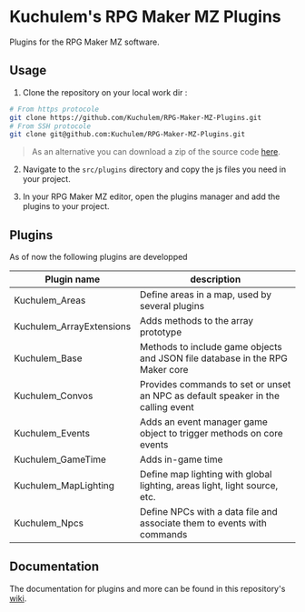 # Kuchulem's RPG Maker MZ Plugins
Plugins for the RPG Maker MZ software. 

## Usage

1. Clone the repository on your local work dir :

```sh
# From https protocole
git clone https://github.com/Kuchulem/RPG-Maker-MZ-Plugins.git
# From SSH protocole
git clone git@github.com:Kuchulem/RPG-Maker-MZ-Plugins.git
```

> As an alternative you can download a zip of the source code [here](https://github.com/Kuchulem/RPG-Maker-MZ-Plugins/archive/refs/heads/main.zip).

2. Navigate to the `src/plugins` directory and copy the js files you need in your project.

3. In your RPG Maker MZ editor, open the plugins manager and add the plugins to your project.

## Plugins

As of now the following plugins are developped

| Plugin name              | description                                                                      |
| ------------------------ | -------------------------------------------------------------------------------- |
| Kuchulem_Areas           | Define areas in a map, used by several plugins                                   |
| Kuchulem_ArrayExtensions | Adds methods to the array prototype                                              |
| Kuchulem_Base            | Methods to include game objects and JSON file database in the RPG Maker core     |
| Kuchulem_Convos          | Provides commands to set or unset an NPC as default speaker in the calling event |
| Kuchulem_Events          | Adds an event manager game object to trigger methods on core events              |
| Kuchulem_GameTime        | Adds in-game time                                                                |
| Kuchulem_MapLighting     | Define map lighting with global lighting, areas light, light source, etc.        |
| Kuchulem_Npcs            | Define NPCs with a data file and associate them to events with commands          |

## Documentation

The documentation for plugins and more can be found in this repository's 
[wiki](https://github.com/Kuchulem/RPG-Maker-MZ-Plugins/wiki).
